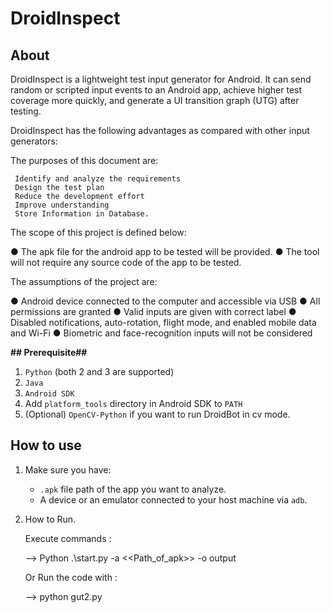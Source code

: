 # DroidInspect

## About
DroidInspect is a lightweight test input generator for Android.
It can send random or scripted input events to an Android app, achieve higher test coverage more quickly, and generate a UI transition graph (UTG) after testing.


DroidInspect has the following advantages as compared with other input generators:

 The purposes of this document are: 

     Identify and analyze the requirements
     Design the test plan 
     Reduce the development effort 
     Improve understanding
     Store Information in Database.

The scope of this project is defined below: 

  ● The apk file for the android app to be tested will be provided.
  ● The tool will not require any source code of the app to be tested. 

The assumptions of the project are: 

● Android device connected to the computer and accessible via USB 
● All permissions are granted 
● Valid inputs are given with correct label 
● Disabled notifications, auto-rotation, flight mode, and enabled mobile data and           Wi-Fi 
● Biometric and face-recognition inputs will not be considered



**## Prerequisite##**

1. `Python` (both 2 and 3 are supported)
2. `Java`
3. `Android SDK`
4. Add `platform_tools` directory in Android SDK to `PATH`
5. (Optional) `OpenCV-Python` if you want to run DroidBot in cv mode.


## How to use

1. Make sure you have:

    + `.apk` file path of the app you want to analyze.
    + A device or an emulator connected to your host machine via `adb`.


2. How to Run.

   
   Execute commands :
   
      --> Python .\start.py -a <<Path_of_apk>> -o output

   Or
      Run the code with :
   
      --> python gut2.py
       


